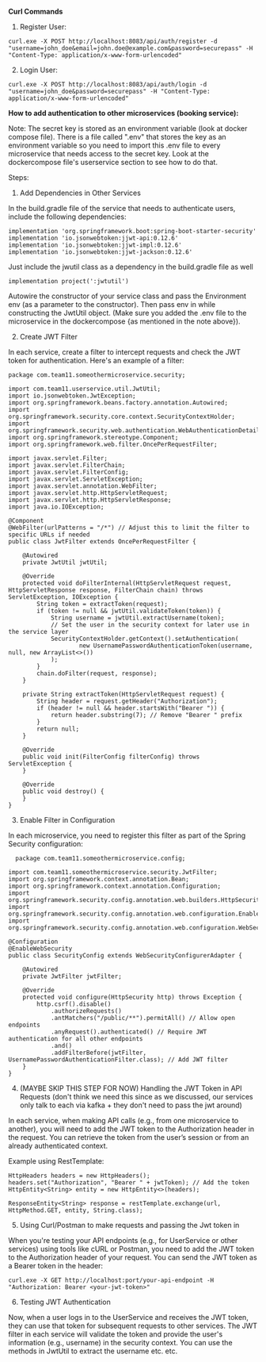 
**Curl Commands**

1) Register User:

`curl.exe -X POST http://localhost:8083/api/auth/register -d "username=john_doe&email=john.doe@example.com&password=securepass" -H "Content-Type: application/x-www-form-urlencoded"`

  

2) Login User:

`curl.exe -X POST http://localhost:8083/api/auth/login -d "username=john_doe&password=securepass" -H "Content-Type: application/x-www-form-urlencoded"`



**How to add authentication to other microservices (booking service):**

Note: The secret key is stored as an environment variable (look at docker compose file). There is a file called ".env" that stores the key as an environment variable so you need to import this .env file to every microservice that needs access to the secret key. Look at the dockercompose file's userservice section to see how to do that.

  
Steps:

1. Add Dependencies in Other Services

In the build.gradle file of the service that needs to authenticate users, include the following dependencies:

  
    implementation 'org.springframework.boot:spring-boot-starter-security'
    implementation 'io.jsonwebtoken:jjwt-api:0.12.6'
    implementation 'io.jsonwebtoken:jjwt-impl:0.12.6'
    implementation 'io.jsonwebtoken:jjwt-jackson:0.12.6'

  

Just include the jwutil class as a dependency in the build.gradle file as well

    implementation project(':jwtutil')

Autowire the constructor of your service class and pass the Environment env (as a parameter to the constructor). Then pass env in while constructing the JwtUtil object. (Make sure you added the .env file to the microservice in the dockercompose {as mentioned in the note above}).

  
2. Create JWT Filter

In each service, create a filter to intercept requests and check the JWT token for authentication. Here's an example of a filter:

    package com.team11.someothermicroservice.security;
    
    import com.team11.userservice.util.JwtUtil;
    import io.jsonwebtoken.JwtException;
    import org.springframework.beans.factory.annotation.Autowired;
    import org.springframework.security.core.context.SecurityContextHolder;
    import org.springframework.security.web.authentication.WebAuthenticationDetailsSource;
    import org.springframework.stereotype.Component;
    import org.springframework.web.filter.OncePerRequestFilter;
    
    import javax.servlet.Filter;
    import javax.servlet.FilterChain;
    import javax.servlet.FilterConfig;
    import javax.servlet.ServletException;
    import javax.servlet.annotation.WebFilter;
    import javax.servlet.http.HttpServletRequest;
    import javax.servlet.http.HttpServletResponse;
    import java.io.IOException;
    
    @Component
    @WebFilter(urlPatterns = "/*") // Adjust this to limit the filter to specific URLs if needed
    public class JwtFilter extends OncePerRequestFilter {
    
        @Autowired
        private JwtUtil jwtUtil;
    
        @Override
        protected void doFilterInternal(HttpServletRequest request, HttpServletResponse response, FilterChain chain) throws ServletException, IOException {
            String token = extractToken(request);
            if (token != null && jwtUtil.validateToken(token)) {
                String username = jwtUtil.extractUsername(token);
                // Set the user in the security context for later use in the service layer
                SecurityContextHolder.getContext().setAuthentication(
                        new UsernamePasswordAuthenticationToken(username, null, new ArrayList<>())
                );
            }
            chain.doFilter(request, response);
        }
    
        private String extractToken(HttpServletRequest request) {
            String header = request.getHeader("Authorization");
            if (header != null && header.startsWith("Bearer ")) {
                return header.substring(7); // Remove "Bearer " prefix
            }
            return null;
        }
    
        @Override
        public void init(FilterConfig filterConfig) throws ServletException {
        }
    
        @Override
        public void destroy() {
        }
    }

  
  

3. Enable Filter in Configuration

In each microservice, you need to register this filter as part of the Spring Security configuration:

      package com.team11.someothermicroservice.config;
    
    import com.team11.someothermicroservice.security.JwtFilter;
    import org.springframework.context.annotation.Bean;
    import org.springframework.context.annotation.Configuration;
    import org.springframework.security.config.annotation.web.builders.HttpSecurity;
    import org.springframework.security.config.annotation.web.configuration.EnableWebSecurity;
    import org.springframework.security.config.annotation.web.configuration.WebSecurityConfigurerAdapter;
    
    @Configuration
    @EnableWebSecurity
    public class SecurityConfig extends WebSecurityConfigurerAdapter {
    
        @Autowired
        private JwtFilter jwtFilter;
    
        @Override
        protected void configure(HttpSecurity http) throws Exception {
            http.csrf().disable()
                .authorizeRequests()
                .antMatchers("/public/**").permitAll() // Allow open endpoints
                .anyRequest().authenticated() // Require JWT authentication for all other endpoints
                .and()
                .addFilterBefore(jwtFilter, UsernamePasswordAuthenticationFilter.class); // Add JWT filter
        }
    }



4. (MAYBE SKIP THIS STEP FOR NOW) Handling the JWT Token in API Requests (don't think we need this since as we discussed, our services only talk to each via kafka + they don't need to pass the jwt around)

In each service, when making API calls (e.g., from one microservice to another), you will need to add the JWT token to the Authorization header in the request. You can retrieve the token from the user’s session or from an already authenticated context.

  

Example using RestTemplate:

  
  

    HttpHeaders headers = new HttpHeaders();    
    headers.set("Authorization", "Bearer " + jwtToken); // Add the token
    HttpEntity<String> entity = new HttpEntity<>(headers);
    
    ResponseEntity<String> response = restTemplate.exchange(url, HttpMethod.GET, entity, String.class);

  

5. Using Curl/Postman to make requests and passing the Jwt token in

  

When you're testing your API endpoints (e.g., for UserService or other services) using tools like cURL or Postman, you need to add the JWT token to the Authorization header of your request. You can send the JWT token as a Bearer token in the header:

  

    curl.exe -X GET http://localhost:port/your-api-endpoint -H "Authorization: Bearer <your-jwt-token>"

  

6. Testing JWT Authentication

Now, when a user logs in to the UserService and receives the JWT token, they can use that token for subsequent requests to other services. The JWT filter in each service will validate the token and provide the user's information (e.g., username) in the security context. You can use the methods in JwtUtil to extract the username etc. etc.

